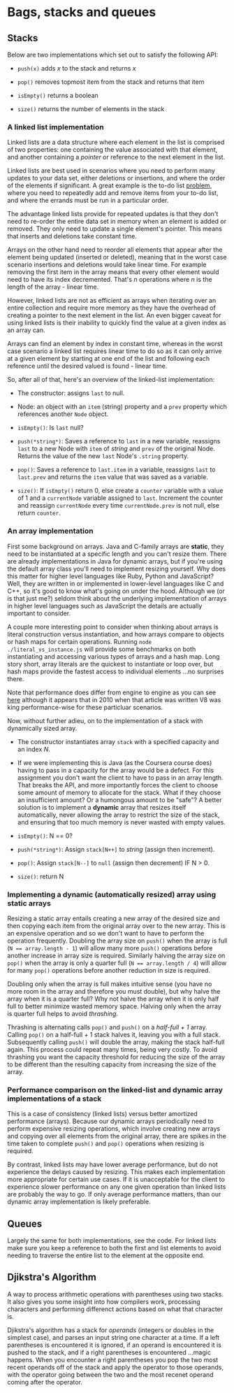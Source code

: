 # Bags, stacks and queues

## Stacks

Below are two implementations which set out to satisfy the following API:

- `push(x)` adds *x* to the stack and returns *x*

- `pop()` removes topmost item from the stack and returns that item

- `isEmpty()` returns a boolean

- `size()` returns the number of elements in the stack

### A linked list implementation

Linked lists are a data structure where each element in the list is comprised of two properties: one containing the value associated with that element, and another containing a *pointer* or reference to the next element in the list.

Linked lists are best used in scenarios where you need to perform many updates to your data set, either deletions or insertions, and where the order of the elements if significant. A great example is the to-do list [problem](http://programmers.stackexchange.com/questions/128520/what-are-concrete-examples-of-use-cases-of-linked-lists), where you need to repeatedly add and remove items from your to-do list, and where the errands must be run in a particular order. 

The advantage linked lists provide for repeated updates is that they don't need to re-order the entire data set in memory when an element is added or removed. They only need to update a single element's pointer. This means that inserts and deletions take constant time. 

Arrays on the other hand need to reorder all elements that appear after the element being updated (inserted or deleted), meaning that in the worst case scenario insertions and deletions would take linear time. For example removing the first item in the array means that every other element would need to have its index decremented. That's *n* operations where *n* is the length of the array - linear time. 

However, linked lists are not as efficient as arrays when iterating over an entire collection and require more memory as they have the overhead of creating a pointer to the next element in the list. An even bigger caveat for using linked lists is their inability to quickly find the value at a given index as an array can. 

Arrays can find an element by index in constant time, whereas in the worst case scenario a linked list requires linear time to do so as it can only arrive at a given element by starting at one end of the list and following each reference until the desired valued is found - linear time.

So, after all of that, here's an overview of the linked-list implementation:

- The constructor: assigns `last` to null.

- Node: an object with an `item` (string) property and a `prev` property which references another `Node` object.

- `isEmpty()`:  Is `last` null?

- `push(*string*)`: Saves a reference to `last` in a new variable, reassigns `last` to a new Node with `item` of *string* and `prev` of the original Node. Returns the value of the new `last` Node's `.string` property.

- `pop()`: Saves a reference to `last.item` in a variable, reassigns `last` to `last.prev` and returns the `item` value that was saved as a variable.

- `size()`: If `isEmpty()` return 0, else create a `counter` variable with a value of 1 and a `currentNode` variable assigned to `last`. Increment the counter and reassign `currentNode` every time `currentNode.prev` is not null, else return `counter`.

### An array implementation

First some background on arrays. Java and C-family arrays are **static**, they need to be instantiated at a specific length and you can't resize them. There are already implementations in Java for dynamic arrays, but if you're using the default array class you'll need to implement resizing yourself. Why does this matter for higher level languages like Ruby, Python and JavaScript? Well, they are written in or implemented in lower-level languages like C and C++, so it's good to know what's going on under the hood. Although we (or is that just me?) seldom think about the underlying implementation of arrays in higher level languages such as JavaScript the details are actually important to consider. 

A couple more interesting point to consider when thinking about arrays is literal construction versus instantiation, and how arrays compare to objects or hash maps for certain operations. Running `node ./literal_vs_instance.js` will provide some benchmarks on both instantiating and accessing various types of arrays and a hash map. Long story short, array literals are the quickest to instantiate or loop over, but hash maps provide the fastest access to individual elements ...no surprises there. 

Note that performance does differ from engine to engine as you can see [here](http://news.qooxdoo.org/javascript-array-performance-oddities-characteristics) although it appears that in 2010 when that article was written V8 was king performance-wise for these particluar scenarios.

Now, without further adieu, on to the implementation of a stack with dynamically sized array.

- The constructor instantiates array `stack` with a specified capacity and an index *N*.

- If we were implementing this is Java (as the Coursera course does) having to pass in a capacity for the array would be a defect. For this assignment you don't want the client to have to pass in an array length. That breaks the API, and more importantly forces the client to choose some amount of memory to allocate for the stack. What if they choose an insufficient amount? Or a humongous amount to be "safe"? A better solution is to implement a **dynamic** array that resizes itself automatically, never allowing the array to restrict the size of the stack, and ensuring that too much memory is never wasted with empty values.

- `isEmpty()`: N == 0?

- `push(*string*)`: Assign `stack[N++]` to *string* (assign then increment).

- `pop()`: Assign `stack[N--]` to `null` (assign then decrement) IF N > 0.

- `size()`: return N

### Implementing a dynamic (automatically resized) array using static arrays

Resizing a static array entails creating a new array of the desired size and then copying each item from the original array over to the new array. This is an expensive operation and so we don't want to have to perform the operation frequently. Doubling the array size on `push()` when the array is full (`N == array.length - 1`) will allow many more `push()` operations before another increase in array size is required. Similarly halving the array size on `pop()` when the array is only a quarter full (`N == array.length / 4`) will allow for many `pop()` operations before another reduction in size is required.

Doubling only when the array is full makes intuitive sense (you have no more room in the array and therefore you must double), but why halve the array when it is a quarter full? Why not halve the array when it is only half full to better minimize wasted memory space. Halving only when the array is quarter full helps to avoid *thrashing*. 

Thrashing is alternating calls `pop()` and `push()` on a *half-full + 1* array. Calling `pop()` on a half-full + 1 stack halves it, leaving you with a full stack. Subsequently calling `push()` will double the array, making the stack half-full again. This process could repeat many times, being very costly. To avoid thrashing you want the capacity threshold for reducing the size of the array to be different than the resulting capacity from increasing the size of the array.

### Performance comparison on the linked-list and dynamic array implementations of a stack

This is a case of consistency (linked lists) versus better amortized performance (arrays). Because our dynamic arrays periodically need to perform expensive resizing operations, which involve creating new arrays and copying over all elements from the original array, there are spikes in the time taken to complete `push()` and `pop()` operations when resizing is required.

By contrast, linked lists may have lower average performance, but do not experience the delays caused by resizing. This makes each implementation more appropriate for certain use cases. If it is unacceptable for the client to experience slower performance on any one given operation than linked lists are probably the way to go. If only average performance matters, than our dynamic array implementation is likely preferable.

## Queues

Largely the same for both implementations, see the code. For linked lists make sure you keep a reference to both the first and list elements to avoid needing to traverse the entire list to the element at the opposite end.

## Djikstra's Algorithm

A way to process arithmetic operations with parentheses using two stacks. It also gives you some insight into how compilers work, processing characters and performing differenct actions based on what that character is.

Djikstra's algorithm has a stack for *operands* (integers or doubles in the simplest case), and parses an input string one character at a time. If a left parentheses is encountered it is ignored, if an operand is encountered it is pushed to the stack, and if a right parentheses is encountered ...magic happens. When you encounter a right parentheses you pop the two most recent operands off of the stack and apply the operator to those operands, with the operator going between the two and the most recenet operand coming after the operator.

